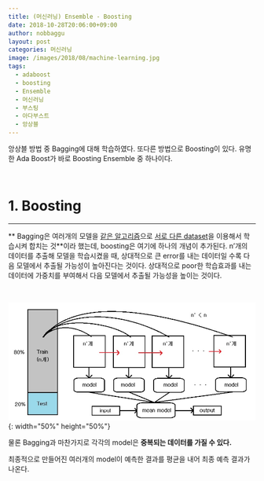 ```yaml
---
title: (머신러닝) Ensemble - Boosting
date: 2018-10-28T20:06:00+09:00
author: nobbaggu
layout: post
categories: 머신러닝
image: /images/2018/08/machine-learning.jpg
tags:
  - adaboost
  - boosting
  - Ensemble
  - 머신러닝
  - 부스팅
  - 아다부스트
  - 앙상블
---
```

앙상블 방법 중 Bagging에 대해 학습하였다. 또다른 방법으로 Boosting이 있다. 유명한 Ada Boost가 바로 Boosting Ensemble 중 하나이다.

&nbsp;

# 1. Boosting

* * *

** Bagging은 여러개의 모델을 <span style="text-decoration: underline;">같은 알고리즘</span>으로 <span style="text-decoration: underline;">서로 다른 dataset</span>을 이용해서 학습시켜 합치는 것**이라 했는데, boosting은 여기에 하나의 개념이 추가된다. n&#8217;개의 데이터를 추출해 모델을 학습시켰을 때, 상대적으로 큰 error를 내는 데이터일 수록 다음 모델에서 추출될 가능성이 높아진다는 것이다. 상대적으로 poor한 학습효과를 내는 데이터에 가중치를 부여해서 다음 모델에서 추출될 가능성을 높이는 것이다.

&nbsp;

![image](/images/2018/10/no-name-7.jpg){: width="50%" height="50%"}

물론 Bagging과 마찬가지로 각각의 model은 **중복되는 데이터를 가질 수 있다.**

최종적으로 만들어진 여러개의 model이 예측한 결과를 평균을 내어 최종 예측 결과가 나온다.